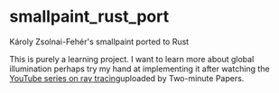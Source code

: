 # smallpaint_rust_port
Károly Zsolnai-Fehér's smallpaint ported to Rust

This is purely a learning project. I want to learn more about global illumination perhaps try my hand at implementing it after watching the [YouTube series on ray tracing](https://www.youtube.com/playlist?list=PLujxSBD-JXgnGmsn7gEyN28P1DnRZG7qi)uploaded by Two-minute Papers.
